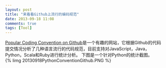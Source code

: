 ```yaml
---
layout: post
title: "来看看Github上流行的编码规范"
date: 2013-09-18 11:08
comments: true
tags: [Tool]
---
```



[Popular Coding Convention on Github](http://sideeffect.kr/popularconvention/)是一个有趣的网站，它根据Github的代码提交情况分析了几种语言流行的代码规范，目前支持对JavaScript，Java，Python，Scala和Ruby进行统计分析。
下图是一个针对Python的统计截图。  
{% limg 20130918PythonConventionGithub.PNG %}
